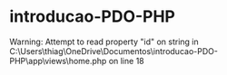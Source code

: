 # introducao-PDO-PHP

Warning:  Attempt to read property "id" on string in C:\Users\thiag\OneDrive\Documentos\introducao-PDO-PHP\app\views\home.php on line 18